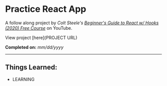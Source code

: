 # Practice React App

A follow along project by _Colt Steele's_ _[Beginner's Guide to React w/ Hooks (2020) Free Course](https://www.youtube.com/watch?v=9U3IhLAnSxM&t=2953s)_ on YouTube.

View project [here](PROJECT URL)

**Completed on:** _mm/dd/yyyy_

---

## Things Learned:

-   LEARNING
